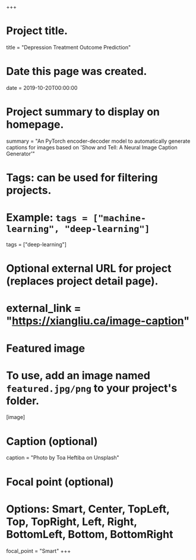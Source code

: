 +++
# Project title.
title = "Depression Treatment Outcome Prediction"

# Date this page was created.
date = 2019-10-20T00:00:00

# Project summary to display on homepage.
summary = "An PyTorch encoder-decoder model to automatically generate captions for images based on 'Show and Tell: A Neural Image Caption Generator'"

# Tags: can be used for filtering projects.
# Example: `tags = ["machine-learning", "deep-learning"]`
tags = ["deep-learning"]

# Optional external URL for project (replaces project detail page).
# external_link = "https://xiangliu.ca/image-caption"

# Featured image
# To use, add an image named `featured.jpg/png` to your project's folder. 
[image]
  # Caption (optional)
  caption = "Photo by Toa Heftiba on Unsplash"

  # Focal point (optional)
  # Options: Smart, Center, TopLeft, Top, TopRight, Left, Right, BottomLeft, Bottom, BottomRight
  focal_point = "Smart"
+++
